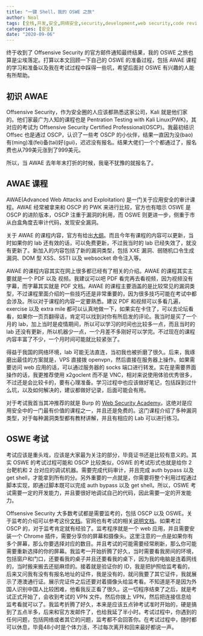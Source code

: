 ```yaml
---
title: "一键 Shell，我的 OSWE 之旅"
author: Neal
tags: [全栈,开发,安全,网络安全,security,development,web security,code review,OSWE,AWAE,Offsec, Offensive Security]
categories: [安全]
date: "2020-09-06" 
---
```


终于收到了 Offsensive Security 的官方邮件通知最终结果，我的 OSWE 之旅也算是尘埃落定。打算以本文回顾一下自己的 OSWE 的准备过程，包括 AWAE 课程的学习和准备以及我在考试过程中踩得一些坑，希望后面对 OSWE 有兴趣的人能有所帮助。

## 初识 AWAE

Offsensive Security，作为安全圈的人应该都熟悉这家公司，Kali 就是他们家的。他们家最广为人知的课程也是 Pentration Testing with Kali Linux(PWK)，其对应的考试为 Offsensive Security Certified Professional(OSCP)。我最初结识 Offsec 也是通过 OSCP，认识了一些考 OSCP 的小伙伴，结果一直因为没(bao)有(ming)准(fei)备(tai)好(gui)，迟迟没有报名。结果大佬们一个个都通过了，报名费也从799美元涨到了999美元。

所以，当 AWAE 去年年末打折的时候，我毫不犹豫的就报名了。

## AWAE 课程

AWAE(Advanced Web Attacks and Exploitation) 是一门关于应用安全的审计课程。AWAE 经常被拿来和 OSCP 的 PWK 来进行比较，官方也有暗示 OSWE 是 OSCP 的进阶版本，OSCP 注重于漏洞的利用，而 OSWE 则更进一步，侧重于市从白盒角度去审计代码，发现安全漏洞。

关于 AWAE 的课程内容，官方有给出[大纲](https://www.offensive-security.com/documentation/awae-syllabus.pdf)。而且今年有课程的内容可以更新，当时如果你的 lab 还有效的话，可以免费更新，不过我当时的 lab 已经失效了，就没有更新了。新加入的内容包括了新的漏洞类型，包括 XXE 漏洞、弱随机口令生成漏洞、DOM 型 XSS、SSTI 以及 websocket 命令注入等。

AWAE 的课程内容其实在网上很多都已经有了相关的介绍。AWAE 的课程其实主要就是一个 PDF 以及 视频。我建议可以吧 PDF 看完再去看视频，因为视频没有字幕，而字幕其实就是 PDF 文档。AWAE 的课程主要涵盖的是比较常见的漏洞类型，不过课程里面介绍的一些技巧还是非常重要的，因为很多技巧可能在考试中都会涉及。所以对于课程的内容一定要熟悉。建议 PDF 和视频可以多看几遍，exercise 以及 extra mile 都可以认真地做一下，如果实在卡住了，可以去论坛看看，如果你一页页翻得话，肯定可以找到对你有所启发的评论。我当时是买了一个月的 lab，加上当时是疫情期间，所以可以学习的时间也比较多一点，而且当时的 lab 还没有更新，所以机器少一点，一个月差不多刚好可以学完。不过现在的课程内容丰富了不少，一个月时间可能就比较紧张了。

得益于我国的网络环境，lab 可能无法直连，当初我也被折磨了很久。后来，我琢磨出最佳的方案就是，VPS 直接拨 openvpn，然后直接在服务器上操作。如果需要访问 web 应用的话，可以通过服务器的 socks 端口进行转发。实在是需要界面操作的话，我更推荐使用 x2goclent 而不是 VNC，相对来说使用体验优秀很多，不过还是会比较卡的，要有心理准备。学习过程中也应该做好笔记，包括踩到过什么坑，以及如何解决的，建议都做好记录，后面可能会有用。

对于考试我首当其冲推荐的就是 Burp 的 [Web Security Academy](https://portswigger.net/web-security/all-materials)。这绝对是应用安全中的一门最有价值的课程之一，并且还是免费的。这门课程介绍了多种漏洞类型，对于每种漏洞类型都有教材讲解，并且有相应的 Lab 可以进行练习。

## OSWE 考试

考试应该是重头戏，应该是大家最为关注的部分，毕竟证书还是比较有意义的。其实 OSWE 的考试过程可能和 OSCP 比较类似，OSWE 的考试形式也就是给你 2 台靶机和 2 台对应的调试机器。需要完成代码审计，并且完成 auth bypass 以及 get shell，才能拿到所有的分。另外重要的一点就是，你需要将整个利用过程通过脚本实现，即通过脚本既可以完成 auth bypass 以及 get shell。所以，OSWE 考试需要一定的开发能力，并且要很好地调试自己的代码，因此需要一定的开发能力。

Offsensive Security 大多数考试都是需要监考的，包括 OSCP 以及 OSWE。关于监考的介绍可以参考这份[文档](https://support.offensive-security.com/proctoring-faq/)。官网也有考试的相关[说明文档](https://support.offensive-security.com/oswe-exam-guide/)。如果考过 OSCP 的，对于监考肯定就有经验了。监考程序就是一个 web 应用，并且需要安装一个 Chrome 插件，需要分享你的屏幕和摄像头。这里注意的一点是如果你有多个屏幕，那么你要选择对应的数目。并且考试的可能需要经常刷新，那么你可能需要重新选择的你的屏幕。我监考一开始折腾了好久，当时需要看我房间的环境，包括窗户和门口，还要看我的桌子并且还要看我的桌下，因为我的电脑是连着网线的，当时搬来搬去还挺麻烦的。接着就是验证你的 ID，我是把护照给监考看的，后来又问我有没有有报名地址的证件，我是没有的，就问我要了其它证件，我就展示了港澳通行证。展示完证件之后还要对着摄像头给监考看。不知道是不是因为外国人识别中国人比较困难，他看我反正看了很久。这一切程序结束了之后，就是考试正式开始了，会收到考试的 VPN 文件。然后你拨上 VPN，然后把连接信息给监考看就可以了。我监考折腾了好久，本来是应该五点钟考试准时开始的，硬是搞到了五点半多，后来和官方发邮件了，也给我延了半小时。考试过程中，你遇到的任何问题，包括网络或者其它的问题，监考都不会回答你。在考试过程中，随时都可以休息，毕竟48小时是个体力活，不过每次离开和回来最好都说一声。